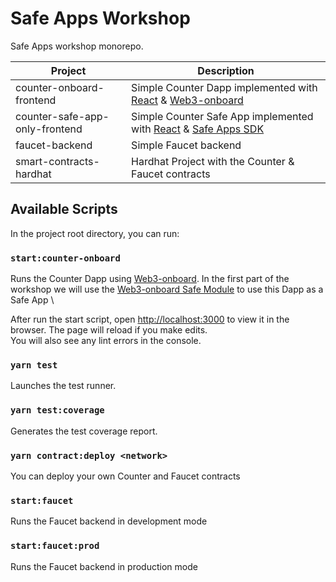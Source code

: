 # Safe Apps Workshop

Safe Apps workshop monorepo.

| Project                        | Description                                                                                                                            |
| ------------------------------ | -------------------------------------------------------------------------------------------------------------------------------------- |
| counter-onboard-frontend       | Simple Counter Dapp implemented with [React](https://reactjs.org/) & [Web3-onboard](https://docs.blocknative.com/onboard)              |
| counter-safe-app-only-frontend | Simple Counter Safe App implemented with [React](https://reactjs.org/) & [Safe Apps SDK](https://github.com/safe-global/safe-apps-sdk) |
| faucet-backend                 | Simple Faucet backend                                                                                                                  |
| smart-contracts-hardhat        | Hardhat Project with the Counter & Faucet contracts                                                                                    |

## Available Scripts

In the project root directory, you can run:

### `start:counter-onboard`

Runs the Counter Dapp using [Web3-onboard](https://docs.blocknative.com/onboard). In the first part of the workshop we will use the [Web3-onboard Safe Module](https://docs.blocknative.com/onboard/gnosis) to use this Dapp as a Safe App \

After run the start script, open [http://localhost:3000](http://localhost:3000) to view it in the browser.
The page will reload if you make edits.\
You will also see any lint errors in the console.

### `yarn test`

Launches the test runner.

### `yarn test:coverage`

Generates the test coverage report.

### `yarn contract:deploy <network>`

You can deploy your own Counter and Faucet contracts

### `start:faucet`

Runs the Faucet backend in development mode

### `start:faucet:prod`

Runs the Faucet backend in production mode
